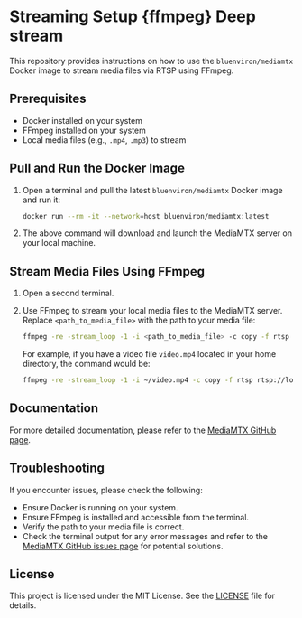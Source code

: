 # Streaming Setup {ffmpeg} Deep stream

This repository provides instructions on how to use the `bluenviron/mediamtx` Docker image to stream media files via RTSP using FFmpeg.

## Prerequisites

- Docker installed on your system
- FFmpeg installed on your system
- Local media files (e.g., `.mp4`, `.mp3`) to stream

## Pull and Run the Docker Image

1. Open a terminal and pull the latest `bluenviron/mediamtx` Docker image and run it:

    ```bash
    docker run --rm -it --network=host bluenviron/mediamtx:latest
    ```

2. The above command will download and launch the MediaMTX server on your local machine.

## Stream Media Files Using FFmpeg

1. Open a second terminal.

2. Use FFmpeg to stream your local media files to the MediaMTX server. Replace `<path_to_media_file>` with the path to your media file:

    ```bash
    ffmpeg -re -stream_loop -1 -i <path_to_media_file> -c copy -f rtsp rtsp://localhost:8554/mystream
    ```

    For example, if you have a video file `video.mp4` located in your home directory, the command would be:

    ```bash
    ffmpeg -re -stream_loop -1 -i ~/video.mp4 -c copy -f rtsp rtsp://localhost:8554/mystream
    ```

## Documentation

For more detailed documentation, please refer to the [MediaMTX GitHub page](https://github.com/bluenviron/mediamtx?tab=readme-ov-file#ffmpeg).

## Troubleshooting

If you encounter issues, please check the following:
- Ensure Docker is running on your system.
- Ensure FFmpeg is installed and accessible from the terminal.
- Verify the path to your media file is correct.
- Check the terminal output for any error messages and refer to the [MediaMTX GitHub issues page](https://github.com/bluenviron/mediamtx/issues) for potential solutions.

## License

This project is licensed under the MIT License. See the [LICENSE](LICENSE) file for details.
